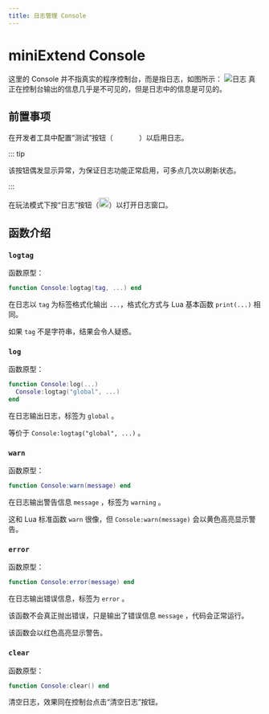 ```yaml
---
title: 日志管理 Console
---
```




# miniExtend Console

这里的 Console 并不指真实的程序控制台，而是指日志，如图所示：
![日志](/static/console.png)
真正在控制台输出的信息几乎是不可见的，但是日志中的信息是可见的。

## 前置事项

在开发者工具中配置“测试”按钮（<img style='width: 52px; height: 17px;' src='/static/test-button.png' />）以启用日志。

::: tip

该按钮偶发显示异常，为保证日志功能正常启用，可多点几次以刷新状态。

:::

在玩法模式下按“日志”按钮（<img style='width: 20px; height: 20px;' src='/static/console-button.png' />）以打开日志窗口。

## 函数介绍

### `logtag`

函数原型：

```lua
function Console:logtag(tag, ...) end
```

在日志以 `tag` 为标签格式化输出 `...`，格式化方式与 Lua 基本函数 `print(...)` 相同。

如果 `tag` 不是字符串，结果会令人疑惑。

### `log`

函数原型：

```lua
function Console:log(...)
  Console:logtag("global", ...)
end
```

在日志输出日志，标签为 `global` 。

等价于 `Console:logtag("global", ...)` 。

### `warn`

函数原型：

```lua
function Console:warn(message) end
```

在日志输出警告信息 `message` ，标签为 `warning` 。

这和<span title="这个 warn 函数指全局函数 warn，参见 difference.html"> Lua 标准函数 `warn` </span>很像，但 `Console:warn(message)` 会以黄色高亮显示警告。

### `error`

函数原型：

```lua
function Console:error(message) end
```

在日志输出错误信息，标签为 `error` 。

该函数不会真正抛出错误，只是输出了错误信息 `message` ，代码会正常运行。

该函数会以红色高亮显示警告。

### `clear`

函数原型：

```lua
function Console:clear() end
```

清空日志，效果同在控制台点击“清空日志”按钮。